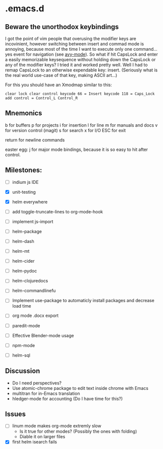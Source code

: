 # .emacs.d #

## Beware the unorthodox keybindings ##
I got the point of vim people that overusing the modifier keys are incovinient, however switching between insert and commad mode is annoying, because most of the time I want to execute only one command... yes event for navigation (see [avy-mode](https://github.com/abo-abo/avy)).
So what if hit CapsLock and enter a easily memorizable keysequence without holding down the CapsLock or any of the modifier keys?
I tried it and worked pretty well.
Well I had to remap CapsLock to an otherwise expendable key: insert. (Seriously what is the real world use-case of that key, making ASCII art...)

For this you should have an Xmodmap similar to this:

`
clear lock
clear control
keycode 66 = Insert
keycode 118 = Caps_Lock
add control = Control_L Control_R
`

## Mnemonics ##
b for buffers
p for projects
i for insertion
l for line
m for manuals and docs
v for version control (magit)
s for search
x for I/O
ESC for exit

return for newline commands

easter egg: j for major mode bindings, because it is so easy to hit after control.

## Milestones: ##
- [ ] indium js IDE
- [x] unit-testing
- [x] helm everywhere
- [ ] add toggle-truncate-lines to org-mode-hook
- [ ] implement js-import
- [ ] helm-package
- [ ] helm-dash
- [ ] helm-mt
- [ ] helm-cider
- [ ] helm-pydoc
- [ ] helm-clojuredocs
- [ ] helm-commandlinefu
- [ ] Implement use-package to automaticly install packages and decrease load time
- [ ] org mode .docx export
- [ ] paredit-mode
- [ ] Effective Blender-mode usage
- [ ] npm-mode
- [ ] helm-sql


## Discussion ##

- Do I need perspectives?
- Use atomic-chrome package to edit text inside chrome with Emacs
- multitran for in-Emacs translation
- hledger-mode for accounting (Do I have time for this?)


## Issues ##

- [ ] linum mode makes org-mode extremly slow
	- Is it true for other modes? (Possibly the ones with folding)
	- Diable it on larger files
- [x] first helm isearch fails
